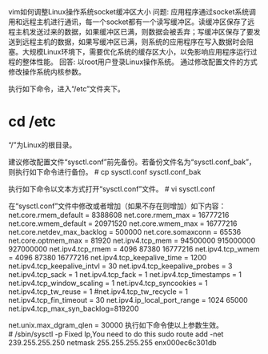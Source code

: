 vim如何调整Linux操作系统socket缓冲区大小
问题:
应用程序通过socket系统调用和远程主机进行通讯，每一个socket都有一个读写缓冲区。读缓冲区保存了远程主机发送过来的数据，如果缓冲区已满，则数据会被丢弃；写缓冲区保存了要发送到远程主机的数据，如果写缓冲区已满，则系统的应用程序在写入数据时会阻塞。大规模Linux环境下，需要优化系统的缓存区大小，以免影响应用程序运行过程的整体性能。
回答:
以root用户登录Linux操作系统。
通过修改配置文件的方式修改操作系统内核参数。

执行如下命令，进入“/etc”文件夹下。
# cd /etc


“/”为Linux的根目录。

建议修改配置文件“sysctl.conf”前先备份。若备份文件名为“sysctl.conf_bak”，则执行如下命令进行备份。
# cp sysctl.conf sysctl.conf_bak

执行如下命令以文本方式打开“sysctl.conf”文件。
# vi sysctl.conf


在“sysctl.conf”文件中修改或者增加（如果不存在则增加）如下内容：
net.core.rmem_default = 8388608
net.core.rmem_max = 16777216
net.core.wmem_default = 20971520
net.core.wmem_max = 16777216
net.core.netdev_max_backlog = 500000
net.core.somaxconn = 65536
net.core.optmem_max = 81920
net.ipv4.tcp_mem = 94500000   915000000   927000000
net.ipv4.tcp_rmem = 4096   87380   16777216
net.ipv4.tcp_wmem = 4096   87380   16777216
net.ipv4.tcp_keepalive_time = 1200
net.ipv4.tcp_keepalive_intvl = 30
net.ipv4.tcp_keepalive_probes = 3
net.ipv4.tcp_sack = 1
net.ipv4.tcp_fack = 1
net.ipv4.tcp_timestamps = 1
net.ipv4.tcp_window_scaling = 1
net.ipv4.tcp_syncookies = 1
net.ipv4.tcp_tw_reuse = 1
#net.ipv4.tcp_tw_recycle = 1
net.ipv4.tcp_fin_timeout = 30
net.ipv4.ip_local_port_range = 1024  65000
net.ipv4.tcp_max_syn_backlog=819200

net.unix.max_dgram_qlen = 30000
执行如下命令使以上参数生效。
# /sbin/sysctl -p
Fixed Ip,You need to do this
sudo route add -net 239.255.255.250 netmask 255.255.255.255 enx000ec6c301db

